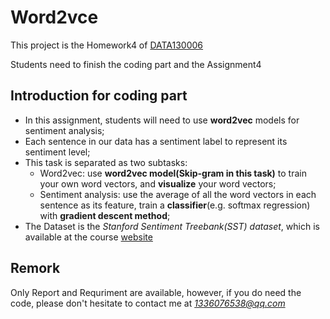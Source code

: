 # Word2vce

This project is the Homework4 of [DATA130006](http://www.sdspeople.fudan.edu.cn/zywei/DATA130006/index.html)

Students need to finish the coding part and the Assignment4

## Introduction for coding part
* In	this	assignment, students will need to use **word2vec** models for sentiment analysis;
* Each sentence in our data has a sentiment label to represent its sentiment level;
* This task is separated as two subtasks:
    * Word2vec: use **word2vec model(Skip-gram in this task)** to train your own word vectors, and **visualize** your word vectors;
    * Sentiment analysis: use the average of all the word vectors in each sentence as its feature, train a **classifier**(e.g. softmax regression) with **gradient descent method**;
* The Dataset is the *Stanford Sentiment Treebank(SST) dataset*, which is available at the course [website](http://www.sdspeople.fudan.edu.cn/zywei/DATA130006/index.html)

## Remork
Only Report and Requriment are available, however, if you do need the code, please don't hesitate to contact me at *1336076538@qq.com*
